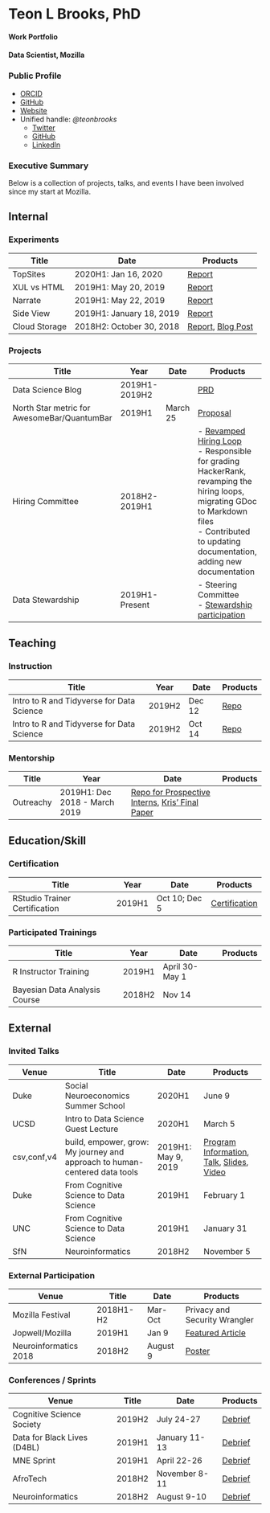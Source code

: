 # Teon L Brooks, PhD
#### Work Portfolio
#### Data Scientist, Mozilla

### Public Profile
* [ORCID](https://orcid.org/0000-0001-7344-3230)
* [GitHub](https://github.com/teonbrooks/)
* [Website](https://teonian.com)
* Unified handle: *@teonbrooks*
   * [Twitter](https://twitter.com/teonbrooks)
   * [GitHub](https://github.com/teonbrooks)
   * [LinkedIn](https://linkedin.com/in/teonbrooks)

### Executive Summary
Below is a collection of projects, talks, and events I have been involved since my start at Mozilla.

## Internal
### Experiments
Title | Date | Products
----- | ---- | --------
TopSites | 2020H1: Jan 16, 2020 | [Report](https://iodide.telemetry.mozilla.org/notebooks/390/?viewMode=report)
XUL vs HTML | 2019H1: May 20, 2019 | [Report](https://iodide.telemetry.mozilla.org/notebooks/31/?viewMode=report)
Narrate | 2019H1: May 22, 2019 | [Report](https://iodide.telemetry.mozilla.org/notebooks/15/?viewMode=report)
Side View | 2019H1: January 18, 2019 | [Report](https://mozilla.report/post/testpilot/side_view/index.html)
Cloud Storage | 2018H2: October 30, 2018 | [Report](https://mozilla.report/post/testpilot/cloud_storage_v2/index.html), [Blog Post](https://medium.com/firefox-test-pilot/understanding-users-wants-and-needs-for-linking-cloud-storage-providers-d9a300269820)

### Projects
Title | Year | Date | Products
----- | ---- | ---- | --------
Data Science Blog | 2019H1-2019H2 | | [PRD](https://docs.google.com/document/d/1SxtWv-k-O5NLf-ClwgfV23w7ZSIiGDpNgD9QtL53wlo/edit)
North Star metric for AwesomeBar/QuantumBar | 2019H1 | March 25 | [Proposal](https://docs.google.com/document/d/1ZcOuQVg_jTd8YLtMyaxiW5ikuxvs3zAqrrEqkGC4S0Q/edit)
Hiring Committee | 2018H2-2019H1 | | - [Revamped Hiring Loop](https://github.com/mozilla/fx_data_interview/tree/master/data_science)<br /> - Responsible for grading HackerRank, revamping the hiring loops, migrating GDoc to Markdown files<br /> - Contributed to updating documentation, adding new documentation
Data Stewardship | 2019H1-Present | | - Steering Committee <br /> - [Stewardship participation](https://wiki.mozilla.org/Firefox/Data_Collection)

## Teaching
### Instruction
Title | Year | Date | Products
----- | ---- | ---- | --------
Intro to R and Tidyverse for Data Science | 2019H2 | Dec 12 | [Repo](https://github.com/teonbrooks/intro_to_rstudio_tidyverse/tree/mozv1.0)
Intro to R and Tidyverse for Data Science | 2019H2 | Oct 14 | [Repo](https://github.com/cdhowe/atl-welcome-tidyverse)

### Mentorship
Title | Year | Date | Products
----- | ---- | ---- | --------
Outreachy | 2019H1: Dec 2018 - March 2019 | [Repo for Prospective Interns](https://github.com/mozilla-outreachy-datascience/outreachy-datascience), [Kris’ Final Paper](https://docs.google.com/document/d/1OFZj_HdNEAMtW9r6n_3U_yn1H3DB5CxTbNR1X7rAUV0/edit#heading=h.fgaxah84f8vg)

## Education/Skill
### Certification
Title | Year | Date | Products
----- | ---- | ---- | --------
RStudio Trainer Certification | 2019H1 | Oct 10; Dec 5 | [Certification](https://education.rstudio.com/trainers/people/brooks+teon/)

### Participated Trainings
Title | Year | Date | Products
----- | ---- | ---- | --------
R Instructor Training | 2019H1 | April 30-May 1 |
Bayesian Data Analysis Course | 2018H2 | Nov 14 |

## External
### Invited Talks
Venue | Title | Date | Products
----- | ----- | ---- | --------
Duke | Social Neuroeconomics Summer School | 2020H1 | June 9 | [Program Information](https://www.socialneuroecon.school/2020#schedule2020)
UCSD | Intro to Data Science Guest Lecture | 2020H1 | March 5 |
csv,conf,v4 | build, empower, grow: My journey and approach to human-centered data tools | 2019H1: May 9, 2019 | [Program Information](https://csvconf.com/), [Talk](https://youtu.be/0_Ws9t9FGqA), [Slides](https://doi.org/10.5281/zenodo.2766123#.XOJYNSDeghk), [Video](https://neuronline.sfn.org/professional-development/data-sharing-principles-to-promote-open-science)
Duke | From Cognitive Science to Data Science | 2019H1 | February 1 | [Program Information](https://dibs.duke.edu/events/teon-brooks-mozilla)
UNC | From Cognitive Science to Data Science | 2019H1 | January 31 | [Program Information](https://cogpsych.unc.edu/event/cognitive-talk-81/)
SfN | Neuroinformatics | 2018H2 | November 5 | [Program Information](https://www.sfn.org/Meetings/Neuroscience-2018/Sessions-and-Events/Professional-Development-Workshops#Monday,-November-05,-2018), [Slides](https://doi.org/10.5281/zenodo.3245440)

### External Participation
Venue | Title | Date | Products
----- | ----- | ---- | --------
Mozilla Festival | 2018H1-H2 | Mar-Oct | Privacy and Security Wrangler
Jopwell/Mozilla | 2019H1 | Jan 9 | [Featured Article](https://blog.mozilla.org/careers/mozilla-data-scientist/)
Neuroinformatics 2018 | 2018H2 | August 9 | [Poster](https://zenodo.org/record/3245428)


### Conferences / Sprints
Venue | Title | Date | Products
----- | ----- | ---- | --------
Cognitive Science Society | 2019H2 | July 24-27 | [Debrief](https://docs.google.com/document/d/1bzH86FgfnkuXQodxfGJHi289AcOle--2-WsXopYCHKQ/edit?usp=sharing)
Data for Black Lives (D4BL) | 2019H1 | January 11-13 | [Debrief]()
MNE Sprint | 2019H1 | April 22-26 | [Debrief](https://docs.google.com/document/d/1sm4M9OiGwLQwDiErlY2OJnQk2-LEYsCmlwRr7aiiOKo/edit)
AfroTech | 2018H2 | November 8-11  | [Debrief]()
Neuroinformatics | 2018H2 | August 9-10 | [Debrief](https://docs.google.com/document/d/1-0yrt7bFzcNhD4_FLli95KV0qK_eVnIt0-fviUCKl4w/edit?usp=sharing)
